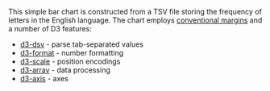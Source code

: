 This simple bar chart is constructed from a TSV file storing the frequency of letters in the English language. The chart employs [conventional margins](/mbostock/3019563) and a number of D3 features:

* [d3-dsv](https://github.com/d3/d3-dsv) - parse tab-separated values
* [d3-format](https://github.com/d3/d3-format) - number formatting
* [d3-scale](https://github.com/d3/d3-scale) - position encodings
* [d3-array](https://github.com/d3/d3-array) - data processing
* [d3-axis](https://github.com/d3/d3-axis) - axes
